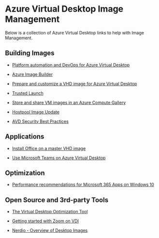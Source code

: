 # Azure Virtual Desktop Image Management

Below is a collection of Azure Virtual Desktop links to help with Image Management.

## Building Images
* [Platform automation and DevOps  for Azure Virtual Desktop](https://learn.microsoft.com/en-us/azure/cloud-adoption-framework/scenarios/wvd/eslz-platform-automation-and-devops)

* [Azure Image Builder](https://learn.microsoft.com/en-us/azure/virtual-machines/image-builder-overview?tabs=azure-powershell)

* [Prepare and customize a VHD image for Azure Virtual Desktop](https://learn.microsoft.com/en-us/azure/virtual-desktop/set-up-customize-master-image)

* [Trusted Launch](https://learn.microsoft.com/en-us/azure/virtual-machines/trusted-launch)

* [Store and share VM images in an Azure Compute Gallery](https://learn.microsoft.com/en-us/azure/virtual-machines/azure-compute-gallery)

* [Hostpool Image Update](https://dev.azure.com/Supportability/WindowsVirtualDesktop/_wiki/wikis/WindowsVirtualDesktop/537733/Hostpool-Image-Update)

* [AVD Security Best Practices
](https://learn.microsoft.com/en-us/azure/virtual-desktop/security-guide)

## Applications
* [Install Office on a master VHD image](https://learn.microsoft.com/en-us/azure/virtual-desktop/install-office-on-wvd-master-image)

* [Use Microsoft Teams on Azure Virtual Desktop](https://learn.microsoft.com/en-us/azure/virtual-desktop/teams-on-avd)


## Optimization

* [Performance recommendations for Microsoft 365 Apps on Windows 10](https://learn.microsoft.com/en-us/deployoffice/fieldnotes/performance-recommendations)

## Open Source and 3rd-party Tools
* [The Virtual Desktop Optimization Tool](https://github.com/The-Virtual-Desktop-Team/Virtual-Desktop-Optimization-Tool)

* [Getting started with Zoom on VDI](https://support.zoom.us/hc/en-us/articles/360031096531-Getting-Started-with-VDI)

* [Nerdio - Overview of Desktop Images](https://help.nerdio.net/hc/en-us/articles/11548090397581-Overview-of-Desktop-Images)